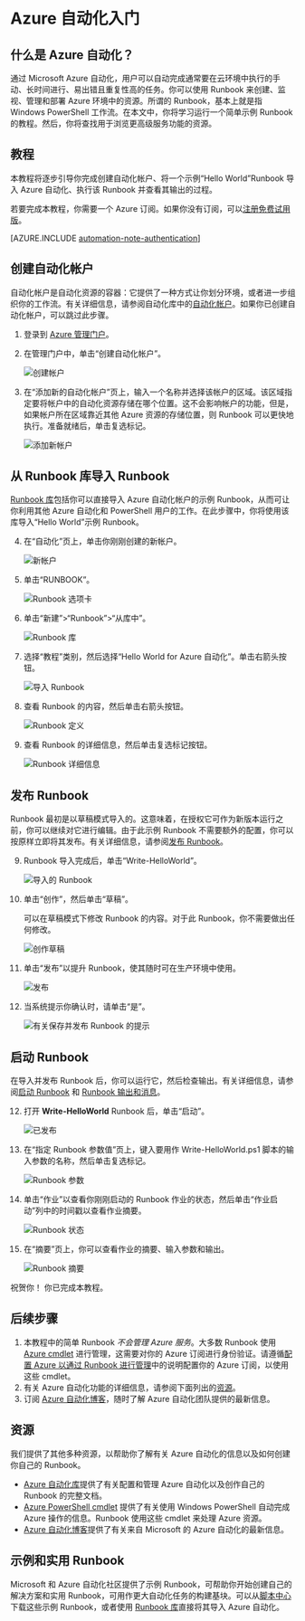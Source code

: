 <properties 
	pageTitle="Azure 自动化入门" 
	description="了解如何在 Azure 中导入和运行自动化作业。" 
	services="automation" 
	documentationCenter="" 
	authors="bwren" 
	manager="stevenka" 
	editor=""/>

<tags 
	ms.service="automation" 
	ms.date="12/08/2015"
	wacn.date="12/14/2015"/>


# Azure 自动化入门

## 什么是 Azure 自动化？

通过 Microsoft Azure 自动化，用户可以自动完成通常要在云环境中执行的手动、长时间进行、易出错且重复性高的任务。你可以使用 Runbook 来创建、监视、管理和部署 Azure 环境中的资源。所谓的 Runbook，基本上就是指 Windows PowerShell 工作流。在本文中，你将学习运行一个简单示例 Runbook 的教程。然后，你将查找用于浏览更高级服务功能的资源。

## 教程
本教程将逐步引导你完成创建自动化帐户、将一个示例“Hello World”Runbook 导入 Azure 自动化、执行该 Runbook 并查看其输出的过程。

若要完成本教程，你需要一个 Azure 订阅。如果你没有订阅，可以[注册免费试用版](/pricing/1rmb-trial/)。

[AZURE.INCLUDE [automation-note-authentication](../includes/automation-note-authentication.md)]

## <a name="automationaccount"></a>创建自动化帐户

自动化帐户是自动化资源的容器：它提供了一种方式让你划分环境，或者进一步组织你的工作流。有关详细信息，请参阅自动化库中的[自动化帐户](https://msdn.microsoft.com/zh-cn/library/dn794195.aspx)。如果你已创建自动化帐户，可以跳过此步骤。

1.	登录到 [Azure 管理门户](http://manage.windowsazure.cn)。

2.	在管理门户中，单击“创建自动化帐户”。

	![创建帐户](./media/automation-create-runbook-from-samples/automation_01_CreateAccount.png)

3.	在“添加新的自动化帐户”页上，输入一个名称并选择该帐户的区域。该区域指定要将帐户中的自动化资源存储在哪个位置。这不会影响帐户的功能，但是，如果帐户所在区域靠近其他 Azure 资源的存储位置，则 Runbook 可以更快地执行。准备就绪后，单击复选标记。

	![添加新帐户](./media/automation-create-runbook-from-samples/automation_02_addnewautoacct.png)

## <a name="importrunbook"></a>从 Runbook 库导入 Runbook

[Runbook 库](/documentation/articles/automation-runbook-gallery)包括你可以直接导入 Azure 自动化帐户的示例 Runbook，从而可让你利用其他 Azure 自动化和 PowerShell 用户的工作。在此步骤中，你将使用该库导入“Hello World”示例 Runbook。

4.	在“自动化”页上，单击你刚刚创建的新帐户。

	![新帐户](./media/automation-create-runbook-from-samples/automation_03_NewAutoAcct.png)

5.	单击“RUNBOOK”。

	![Runbook 选项卡](./media/automation-create-runbook-from-samples/automation_04_RunbooksTab.png)

6.	单击“新建”>“Runbook”>“从库中”。

	![Runbook 库](./media/automation-create-runbook-from-samples/automation_05_ImportGallery.png)

7.  选择“教程”类别，然后选择“Hello World for Azure 自动化”。单击右箭头按钮。

	![导入 Runbook](./media/automation-create-runbook-from-samples/automation_06_ImportRunbook.png)

8.  查看 Runbook 的内容，然后单击右箭头按钮。

	![Runbook 定义](./media/automation-create-runbook-from-samples/automation_07_RunbookDefinition.png)

8.	查看 Runbook 的详细信息，然后单击复选标记按钮。

	![Runbook 详细信息](./media/automation-create-runbook-from-samples/automation_08_RunbookDetails.png)

## <a name="publishrunbook"></a>发布 Runbook 

Runbook 最初是以草稿模式导入的。这意味着，在授权它可作为新版本运行之前，你可以继续对它进行编辑。由于此示例 Runbook 不需要额外的配置，你可以按原样立即将其发布。有关详细信息，请参阅[发布 Runbook](/documentation/articles/automation-edit-textual-runbook)。

9.	Runbook 导入完成后，单击“Write-HelloWorld”。

	![导入的 Runbook](./media/automation-create-runbook-from-samples/automation_07_ImportedRunbook.png)

9.	单击“创作”，然后单击“草稿”。

	可以在草稿模式下修改 Runbook 的内容。对于此 Runbook，你不需要做出任何修改。

	![创作草稿](./media/automation-create-runbook-from-samples/automation_08_AuthorDraft.png)

10.	单击“发布”以提升 Runbook，使其随时可在生产环境中使用。

	![发布](./media/automation-create-runbook-from-samples/automation_085_Publish.png)

11.	当系统提示你确认时，请单击“是”。

	![有关保存并发布 Runbook 的提示](./media/automation-create-runbook-from-samples/automation_09_SavePubPrompt.png)

## <a name="startrunbook"></a>启动 Runbook

在导入并发布 Runbook 后，你可以运行它，然后检查输出。有关详细信息，请参阅[启动 Runbook](/documentation/articles/automation-starting-a-runbook) 和 [Runbook 输出和消息](/documentation/articles/automation-runbook-output-and-messages)。

12.	打开 **Write-HelloWorld** Runbook 后，单击“启动”。

	![已发布](./media/automation-create-runbook-from-samples/automation_10_PublishStart.png)

13.	在“指定 Runbook 参数值”页上，键入要用作 Write-HelloWorld.ps1 脚本的输入参数的名称，然后单击复选标记。

	![Runbook 参数](./media/automation-create-runbook-from-samples/automation_11_RunbookParams.png)

14.	单击“作业”以查看你刚刚启动的 Runbook 作业的状态，然后单击“作业启动”列中的时间戳以查看作业摘要。

	![Runbook 状态](./media/automation-create-runbook-from-samples/automation_12_RunbookStatus.png)

15.	在“摘要”页上，你可以查看作业的摘要、输入参数和输出。

	![Runbook 摘要](./media/automation-create-runbook-from-samples/automation_13_RunbookSummary_callouts.png)

祝贺你！ 你已完成本教程。

## <a name="nextsteps"></a>后续步骤 
1. 本教程中的简单 Runbook *不会管理 Azure 服务*。大多数 Runbook 使用 [Azure cmdlet](http://msdn.microsoft.com/zh-cn/library/jj156055.aspx) 进行管理，这需要对你的 Azure 订阅进行身份验证。请遵循[配置 Azure 以通过 Runbook 进行管理](/documentation/articles/automation-configuring)中的说明配置你的 Azure 订阅，以使用这些 cmdlet。  
2. 有关 Azure 自动化功能的详细信息，请参阅下面列出的[资源](#resources)。
3. 订阅 [Azure 自动化博客](/blog/)，随时了解 Azure 自动化团队提供的最新信息。

## <a name="resources"></a>资源

我们提供了其他多种资源，以帮助你了解有关 Azure 自动化的信息以及如何创建你自己的 Runbook。

- [Azure 自动化库](/documentation/services/automation)提供了有关配置和管理 Azure 自动化以及创作自己的 Runbook 的完整文档。 
- [Azure PowerShell cmdlet](http://msdn.microsoft.com/zh-cn/library/jj156055.aspx) 提供了有关使用 Windows PowerShell 自动完成 Azure 操作的信息。Runbook 使用这些 cmdlet 来处理 Azure 资源。
- [Azure 自动化博客](/blog/)提供了有关来自 Microsoft 的 Azure 自动化的最新信息。


## 示例和实用 Runbook

Microsoft 和 Azure 自动化社区提供了示例 Runbook，可帮助你开始创建自己的解决方案和实用 Runbook，可用作更大自动化任务的构建基块。可以从[脚本中心](http://go.microsoft.com/fwlink/p/?LinkId=393029)下载这些示例 Runbook，或者使用 [Runbook 库](/documentation/articles/automation-runbook-gallery)直接将其导入 Azure 自动化。
  

<!---HONumber=74-->